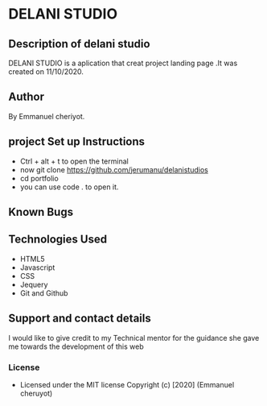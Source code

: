 # DELANI STUDIO
## Description of delani studio
DELANI STUDIO is a aplication that creat project landing page  .It was created on 11/10/2020.
## Author
By Emmanuel cheriyot.
 ## project Set up Instructions
* Ctrl + alt + t to open the terminal
* now git clone https://github.com/jerumanu/delanistudios
* cd portfolio
* you can use code . to open it.

## Known Bugs
## Technologies Used
* HTML5
* Javascript
* CSS
* Jequery
* Git and Github
## Support and contact details
I would like to give credit to my Technical mentor for the guidance she gave me towards the development of this web
### License
* Licensed under the MIT license
Copyright (c) [2020] (Emmanuel cheruyot)
